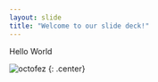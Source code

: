 ```yaml
---
layout: slide
title: "Welcome to our slide deck!"
---
```


Hello World

![octofez](https://octodex.github.com/images/octofez.png)
{: .center}
